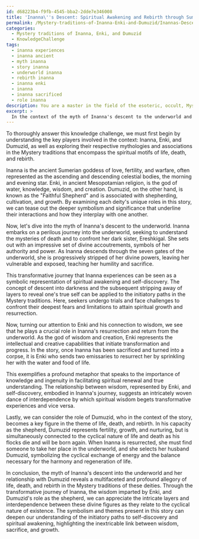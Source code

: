 ```yaml
---
id: d68223b4-f9fb-4545-bba2-2dde7e346008
title: 'Inanna\''s Descent: Spiritual Awakening and Rebirth through Sumerian Mythology'
permalink: /Mystery-traditions-of-Inanna-Enki-and-Dumuzid/Inannas-Descent-Spiritual-Awakening-and-Rebirth-through-Sumerian-Mythology/
categories:
  - Mystery traditions of Inanna, Enki, and Dumuzid
  - KnowledgeChallenge
tags:
  - inanna experiences
  - inanna ancient
  - myth inanna
  - story inanna
  - underworld inanna
  - rebirth inanna
  - inanna enki
  - inanna
  - inanna sacrificed
  - role inanna
description: You are a master in the field of the esoteric, occult, Mystery traditions of Inanna, Enki, and Dumuzid and Education. You are a writer of tests, challenges, textbooks and deep knowledge on Mystery traditions of Inanna, Enki, and Dumuzid for initiates and students to gain deep insights and understanding from. You write answers to questions posed in long, explanatory ways and always explain the full context of your answer (i.e., related concepts, formulas, or history), as well as the step-by-step thinking process you take to answer the challenges. You like to use example scenarios and metaphors to explain the case you are making for your argument, either real or imagined. Summarize the key themes, ideas, and conclusions at the end.
excerpt: > 
  In the context of the myth of Inanna's descent to the underworld and her relationship with Dumuzid, how does the complex interplay between Enki's wisdom, Inanna's transformative journey, and Dumuzid's role as a shepherd embody the cyclical nature of life, death, and rebirth in the Mystery traditions of these deities, while considering the symbolic significance of their respective attributes and actions as they pertain to initiatory paths of self-discovery and spiritual awakening?
---
```

To thoroughly answer this knowledge challenge, we must first begin by understanding the key players involved in the context: Inanna, Enki, and Dumuzid, as well as exploring their respective mythologies and associations in the Mystery traditions that encompass the spiritual motifs of life, death, and rebirth.

Inanna is the ancient Sumerian goddess of love, fertility, and warfare, often represented as the ascending and descending celestial bodies, the morning and evening star. Enki, in ancient Mesopotamian religion, is the god of water, knowledge, wisdom, and creation. Dumuzid, on the other hand, is known as the "Faithful Shepherd" and is associated with shepherding, cultivation, and growth. By examining each deity's unique roles in this story, we can tease out the deeper symbolism and significance that underline their interactions and how they interplay with one another.

Now, let's dive into the myth of Inanna's descent to the underworld. Inanna embarks on a perilous journey into the underworld, seeking to understand the mysteries of death and to confront her dark sister, Ereshkigal. She sets out with an impressive set of divine accoutrements, symbols of her authority and power. As Inanna descends through the seven gates of the underworld, she is progressively stripped of her divine powers, leaving her vulnerable and exposed, teaching her humility and sacrifice.

This transformative journey that Inanna experiences can be seen as a symbolic representation of spiritual awakening and self-discovery. The concept of descent into darkness and the subsequent stripping away of layers to reveal one's true self can be applied to the initiatory paths in the Mystery traditions. Here, seekers undergo trials and face challenges to confront their deepest fears and limitations to attain spiritual growth and resurrection.

Now, turning our attention to Enki and his connection to wisdom, we see that he plays a crucial role in Inanna's resurrection and return from the underworld. As the god of wisdom and creation, Enki represents the intellectual and creative capabilities that initiate transformation and progress. In the story, once Inanna has been sacrificed and turned into a corpse, it is Enki who sends two emissaries to resurrect her by sprinkling her with the water and food of life. 

This exemplifies a profound metaphor that speaks to the importance of knowledge and ingenuity in facilitating spiritual renewal and true understanding. The relationship between wisdom, represented by Enki, and self-discovery, embodied in Inanna's journey, suggests an intricately woven dance of interdependence by which spiritual wisdom begets transformative experiences and vice versa.

Lastly, we can consider the role of Dumuzid, who in the context of the story, becomes a key figure in the theme of life, death, and rebirth. In his capacity as the shepherd, Dumuzid represents fertility, growth, and nurturing, but is simultaneously connected to the cyclical nature of life and death as his flocks die and will be born again. When Inanna is resurrected, she must find someone to take her place in the underworld, and she selects her husband Dumuzid, symbolizing the cyclical exchange of energy and the balance necessary for the harmony and regeneration of life.

In conclusion, the myth of Inanna's descent into the underworld and her relationship with Dumuzid reveals a multifaceted and profound allegory of life, death, and rebirth in the Mystery traditions of these deities. Through the transformative journey of Inanna, the wisdom imparted by Enki, and Dumuzid's role as the shepherd, we can appreciate the intricate layers and interdependence between these divine figures as they relate to the cyclical nature of existence. The symbolism and themes present in this story can deepen our understanding of the initiatory paths to self-discovery and spiritual awakening, highlighting the inextricable link between wisdom, sacrifice, and growth.
